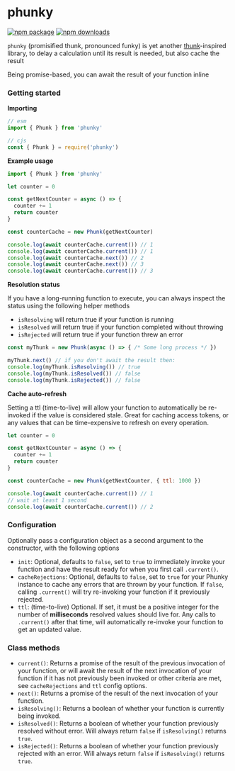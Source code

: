 # phunky

[![npm package](https://img.shields.io/npm/v/phunky.svg)](https://www.npmjs.com/package/phunky)
[![npm downloads](https://img.shields.io/npm/dm/phunky.svg)](https://www.npmjs.com/package/phunky)

`phunky` (promisified thunk, pronounced funky) is yet another [thunk](https://en.wikipedia.org/wiki/Thunk)-inspired library, to delay a calculation until its result is needed, but also cache the result

Being promise-based, you can await the result of your function inline

### Getting started

**Importing**

```js
// esm
import { Phunk } from 'phunky'

// cjs
const { Phunk } = require('phunky')
```

**Example usage**

```js
import { Phunk } from 'phunky'

let counter = 0

const getNextCounter = async () => {
  counter += 1
  return counter
}

const counterCache = new Phunk(getNextCounter)

console.log(await counterCache.current()) // 1
console.log(await counterCache.current()) // 1
console.log(await counterCache.next()) // 2
console.log(await counterCache.next()) // 3
console.log(await counterCache.current()) // 3
```

**Resolution status**

If you have a long-running function to execute, you can always inspect the status using the following helper methods

- `isResolving` will return true if your function is running
- `isResolved` will return true if your function completed without throwing
- `isRejected` will return true if your function threw an error

```js
const myThunk = new Phunk(async () => { /* Some long process */ })

myThunk.next() // if you don't await the result then:
console.log(myThunk.isResolving()) // true
console.log(myThunk.isResolved()) // false
console.log(myThunk.isRejected()) // false
```

**Cache auto-refresh**

Setting a ttl (time-to-live) will allow your function to automatically be re-invoked if the value is considered stale. Great for caching access tokens, or any values that can be time-expensive to refresh on every operation.

```js
let counter = 0

const getNextCounter = async () => {
  counter += 1
  return counter
}

const counterCache = new Phunk(getNextCounter, { ttl: 1000 })

console.log(await counterCache.current()) // 1
// wait at least 1 second
console.log(await counterCache.current()) // 2
```

### Configuration

Optionally pass a configuration object as a second argument to the constructor, with the following options

* `init`: Optional, defaults to `false`, set to `true` to immediately invoke your function and have the result ready for when you first call `.current()`.
* `cacheRejections`: Optional, defaults to `false`, set to `true` for your Phunky instance to cache any errors that are thrown by your function. If `false`, calling `.current()` will try re-invoking your function if it previously rejected.
* `ttl`: (time-to-live) Optional. If set, it must be a positive integer for the number of **milliseconds** resolved values should live for. Any calls to `.current()` after that time, will automatically re-invoke your function to get an updated value.

### Class methods

* `current()`: Returns a promise of the result of the previous invocation of your function, or will await the result of the next invocation of your function if it has not previously been invoked or other criteria are met, see `cacheRejections` and `ttl` config options.
* `next()`: Returns a promise of the result of the next invocation of your function.
* `isResolving()`: Returns a boolean of whether your function is currently being invoked.
* `isResolved()`: Returns a boolean of whether your function previously resolved without error. Will always return `false` if `isResolving()` returns `true`.
* `isRejected()`: Returns a boolean of whether your function previously rejected with an error. Will always return `false` if `isResolving()` returns `true`.
